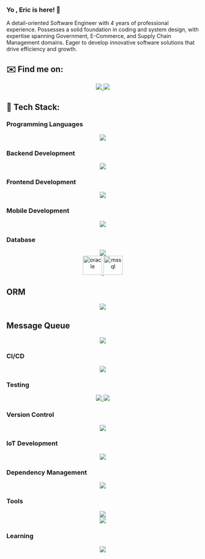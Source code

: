 
### Yo , Eric is here! 👋

A detail-oriented Software Engineer with 4 years of professional experience. Possesses a solid foundation in coding and system design, with expertise spanning Government, E-Commerce, and Supply Chain Management domains. Eager to develop innovative software solutions that drive efficiency and growth.

## ✉️ Find me on:
<p style="text-align: center;">
    <a href="https://sg.linkedin.com/in/pang-zhen-tong-8437b8207">
        <img src="https://skillicons.dev/icons?i=linkedin&perline=5" />
    </a>
    <a href="mailto:erictong1@protonmail.com.com">
    <img src="https://go-skill-icons.vercel.app/api/icons?i=proton" />
  </a>
</p>

## 🧰 Tech Stack:
### Programming Languages
<p style="text-align: center;">
  <a href="https://skillicons.dev">
    <img src="https://skillicons.dev/icons?i=java,js,ts,python&perline=5" />
  </a>
</p> 

### Backend Development
<p style="text-align: center;">
  <a href="https://skillicons.dev">
    <img src="https://skillicons.dev/icons?i=spring,nodejs,express&perline=5" />
  </a>
</p>

### Frontend Development
<p style="text-align: center;">
  <a href="https://skillicons.dev">
     <img src="https://skillicons.dev/icons?i=react,angular,nextjs,tailwind,html,css&perline=5" />
  </a>
</p>

### Mobile Development
<p style="text-align: center;">
    <a href="https://skillicons.dev">
        <img src="https://skillicons.dev/icons?i=flutter,react&perline=5" />
    </a>
</p>

### Database
<p style="text-align: center;">
  <a href="https://skillicons.dev">
    <img src="https://skillicons.dev/icons?i=mysql,postgres,mongodb,sqlite,redis&perline=5" />
    <br>
        <img src="https://user-images.githubusercontent.com/25181517/117208736-bdedc080-adf5-11eb-912f-61c7d43705f6.png"  alt="oracle" width="50"/>
        <img src="https://user-images.githubusercontent.com/25181517/183911544-95ad6ba7-09bf-4040-ac44-0adafedb9616.png"  alt="mssql" width="50"/>
  </a>
</p>

## ORM
<p style="text-align: center;">
  <a href="https://skillicons.dev">
    <img src="https://skillicons.dev/icons?i=hibernate,prisma&perline=5" />
  </a>
</p>

## Message Queue
<p style="text-align: center;">
  <a href="https://skillicons.dev">
    <img src="https://skillicons.dev/icons?i=kafka&perline=5" />
  </a>
</p>

### CI/CD
<p style="text-align: center;">
  <a href="https://skillicons.dev">
    <img src="https://skillicons.dev/icons?i=jenkins,docker,ansible&perline=5" />
  </a>
</p>

### Testing
<p style="text-align: center;">
  <a href="https://skillicons.dev">
    <img src="https://skillicons.dev/icons?i=postman,selenium&perline=5" />
    </a>
   <a href="https://go-skill-icons.vercel.app/">
    <img src="https://go-skill-icons.vercel.app/api/icons?i=puppeteer" />
  </a>
</p>

### Version Control
<p style="text-align: center;">
  <a href="https://skillicons.dev">
    <img src="https://skillicons.dev/icons?i=git,gitlab,github,bitbucket&perline=5" />
  </a>
</p>

### IoT Development
<p style="text-align: center;">
  <a href="https://skillicons.dev">
    <img src="https://skillicons.dev/icons?i=raspberrypi&perline=5" />
  </a>
</p>

### Dependency Management
<p style="text-align: center;">
  <a href="https://skillicons.dev">
    <img src="https://skillicons.dev/icons?i=maven,pnpm,npm,yarn&perline=5" />
  </a>
</p>

### Tools
<p style="text-align: center;">
  <a href="https://skillicons.dev">
    <img src="https://skillicons.dev/icons?i=md,vim,idea,vscode,androidstudio&perline=5" />
  </a>
  <br>
   <a href="https://go-skill-icons.vercel.app/">
    <img src="https://go-skill-icons.vercel.app/api/icons?i=datagrip,dbeaver,swagger,pm2,oracle" />
  </a>
</p>

### Learning
<p style="text-align: center;">
  <a href="https://skillicons.dev">
    <img src="https://skillicons.dev/icons?i=aws,kafka,rust,dartF&perline=5" />
  </a>
</p>
